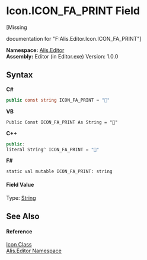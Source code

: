 # Icon.ICON_FA_PRINT Field
 

\[Missing <summary> documentation for "F:Alis.Editor.Icon.ICON_FA_PRINT"\]

**Namespace:**&nbsp;<a href="b150ade4-39de-a232-5f06-d3cdc1b2c538">Alis.Editor</a><br />**Assembly:**&nbsp;Editor (in Editor.exe) Version: 1.0.0

## Syntax

**C#**<br />
``` C#
public const string ICON_FA_PRINT = ""
```

**VB**<br />
``` VB
Public Const ICON_FA_PRINT As String = ""
```

**C++**<br />
``` C++
public:
literal String^ ICON_FA_PRINT = ""
```

**F#**<br />
``` F#
static val mutable ICON_FA_PRINT: string
```


#### Field Value
Type: <a href="https://docs.microsoft.com/dotnet/api/system.string" target="_blank">String</a>

## See Also


#### Reference
<a href="cc0f883c-67f8-f772-c6d7-a60b129f22a7">Icon Class</a><br /><a href="b150ade4-39de-a232-5f06-d3cdc1b2c538">Alis.Editor Namespace</a><br />
